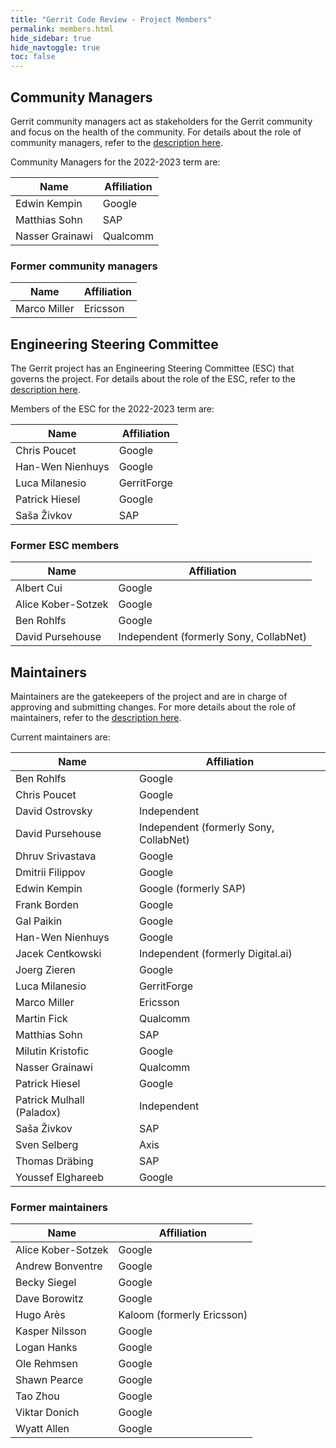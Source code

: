 ```yaml
---
title: "Gerrit Code Review - Project Members"
permalink: members.html
hide_sidebar: true
hide_navtoggle: true
toc: false
---
```


## Community Managers

Gerrit community managers act as stakeholders for the Gerrit community
and focus on the health of the community. For details about the role of
community managers, refer to the
[description here](https://gerrit-review.googlesource.com/Documentation/dev-roles.html#community-manager).

Community Managers for the 2022-2023 term are:

| Name                  | Affiliation            |
|-----------------------|------------------------|
| Edwin Kempin          | Google                 |
| Matthias Sohn         | SAP                    |
| Nasser Grainawi       | Qualcomm               |

### Former community managers

| Name                  | Affiliation            |
|-----------------------|------------------------|
| Marco Miller          | Ericsson               |

## Engineering Steering Committee

The Gerrit project has an Engineering Steering Committee (ESC) that
governs the project. For details about the role of the ESC, refer to the
[description here](https://gerrit-review.googlesource.com/Documentation/dev-processes.html#steering-committee).

Members of the ESC for the 2022-2023 term are:

| Name                  | Affiliation            |
|-----------------------|------------------------|
| Chris Poucet          | Google                 |
| Han-Wen Nienhuys      | Google                 |
| Luca Milanesio        | GerritForge            |
| Patrick Hiesel        | Google                 |
| Saša Živkov           | SAP                    |

### Former ESC members

| Name                  | Affiliation                            |
|-----------------------|----------------------------------------|
| Albert Cui            | Google                 |
| Alice Kober-Sotzek    | Google                                 |
| Ben Rohlfs            | Google                                 |
| David Pursehouse      | Independent (formerly Sony, CollabNet) |

## Maintainers

Maintainers are the gatekeepers of the project and are in charge of approving
and submitting changes. For more details about the role of maintainers, refer
to the
[description here](https://gerrit-review.googlesource.com/Documentation/dev-roles.html#maintainer).

Current maintainers are:

| Name                       | Affiliation                             |
|----------------------------|-----------------------------------------|
| Ben Rohlfs                 | Google                                  |
| Chris Poucet               | Google                                  |
| David Ostrovsky            | Independent                             |
| David Pursehouse           | Independent (formerly Sony, CollabNet)  |
| Dhruv Srivastava           | Google                                  |
| Dmitrii Filippov           | Google                                  |
| Edwin Kempin               | Google (formerly SAP)                   |
| Frank Borden               | Google                                  |
| Gal Paikin                 | Google                                  |
| Han-Wen Nienhuys           | Google                                  |
| Jacek Centkowski           | Independent (formerly Digital.ai)       |
| Joerg Zieren               | Google                                  |
| Luca Milanesio             | GerritForge                             |
| Marco Miller               | Ericsson                                |
| Martin Fick                | Qualcomm                                |
| Matthias Sohn              | SAP                                     |
| Milutin Kristofic          | Google                                  |
| Nasser Grainawi            | Qualcomm                                |
| Patrick Hiesel             | Google                                  |
| Patrick Mulhall (Paladox)  | Independent                             |
| Saša Živkov                | SAP                                     |
| Sven Selberg               | Axis                                    |
| Thomas Dräbing             | SAP                                     |
| Youssef Elghareeb          | Google                                  |

### Former maintainers

| Name                  | Affiliation                |
|-----------------------|----------------------------|
| Alice Kober-Sotzek    | Google                     |
| Andrew Bonventre      | Google                     |
| Becky Siegel          | Google                     |
| Dave Borowitz         | Google                     |
| Hugo Arès             | Kaloom (formerly Ericsson) |
| Kasper Nilsson        | Google                     |
| Logan Hanks           | Google                     |
| Ole Rehmsen           | Google                     |
| Shawn Pearce          | Google                     |
| Tao Zhou              | Google                     |
| Viktar Donich         | Google                     |
| Wyatt Allen           | Google                     |
